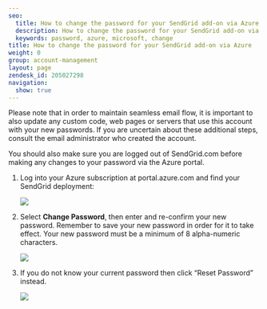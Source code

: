 ```yaml
---
seo:
  title: How to change the password for your SendGrid add-on via Azure
  description: How to change the password for your SendGrid add-on via Azure
  keywords: password, azure, microsoft, change
title: How to change the password for your SendGrid add-on via Azure
weight: 0
group: account-management
layout: page
zendesk_id: 205027298
navigation:
  show: true
---
```



Please note that in order to maintain seamless email flow, it is important to also update any custom code, web pages or servers that use this account with your new passwords. If you are uncertain about these additional steps, consult the email administrator who created the account.

You should also make sure you are logged out of SendGrid.com before making any changes to your password via the Azure portal.

1. Log into your Azure subscription at portal.azure.com and find your SendGrid deployment:

    ![]({{root_url}}/images/AzurePW1.png)

1. Select **Change Password**, then enter and re-confirm your new password. Remember to save your new password in order for it to take effect. Your new password must be a minimum of 8 alpha-numeric characters.

    ![]({{root_url}}/images/AzurePW2.png)

1. If you do not know your current password then click “Reset Password” instead. 

    ![]({{root_url}}/images/AzurePW3.png)
